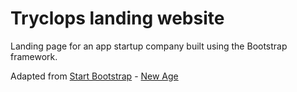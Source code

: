 # Tryclops landing website

Landing page for an app startup company built using the Bootstrap framework.

Adapted from [Start Bootstrap](http://startbootstrap.com/) - [New Age](http://startbootstrap.com/template-overviews/new-age/)
